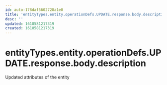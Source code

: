 ```yaml
---
id: auto-178daf5602728a1e0
title: 'entityTypes.entity.operationDefs.UPDATE.response.body.description'
desc: ''
updated: 1618581217319
created: 1618581217319
---
```

# entityTypes.entity.operationDefs.UPDATE.response.body.description

Updated attributes of the entity